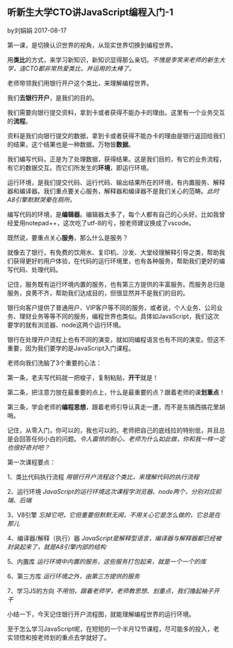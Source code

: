 ## 听新生大学CTO讲JavaScript编程入门-1

by刘娟娟 2017-08-17

第一课，是切换认识世界的视角，从现实世界切换到编程世界。

用**类比**的方式，来学习新知识，新知识显得那么亲切。_不愧是李笑来老师的新生大学，连CTO都非常热爱类比，并运用的太棒了。_

老师带领我们用银行开户这个类比，来理解编程世界。

我们**去银行开户**，是我们的目的。

我们需要向银行提交资料，拿到卡或者获得不能办卡的理由。这里有一个业务交互的**流程**。

资料是我们向银行提交的数据，拿到卡或者获得不能办卡的理由是银行返回给我们的结果，这个结果也是一种数据。万物皆**数据**。

我们编写代码，正是为了处理数据，获得结果。这是我们目的，有它的业务流程，有它的数据交互。而它们所发生的**环境**，即运行环境。

运行环境，是我们提交代码、运行代码、输出结果所在的环境，有内置服务、解释器和编译器。我们重点要关心服务，解释器和编译器不是我们关心的范畴。_此时A8引擎默默哭晕在厕所。_

编写代码的环境，是**编辑器**。编辑器太多了，每个人都有自己的心头好。比如我曾经爱用notepad++，这次吃了utf-8的亏，按老师建议换成了vscode。

既然说，要重点关心**服务**，那么什么是服务？

就像去了银行，有免费的饮用水、复印机、沙发、大堂经理解释引导之类，帮助我们获得更好的用户体验，在代码的运行环境里，也有各种服务，帮助我们更好的编写代码、处理代码。

记住，服务既有运行环境内置的服务，也有第三方提供的丰富服务。而服务总归是服务，良莠不齐，帮助我们达成目的，但很显然并不是我们的目的。

银行向客户提供了普通用户、VIP客户等不同的服务，或者说，个人业务、公司业务、理财业务等等不同的服务，编程世界也类似。具体如JavaScript，我们这次要学的就有浏览器、node这两个运行环境。

银行在处理开户流程上也有不同的演变，就如同编程语言也有不同的演变。但这不重要，因为我们要学的是JavaScript入门课程。

老师向我们洗脑了3个重要的心法：

第一条，老夫写代码就一把梭子，复制粘贴，**开干**就是！

第二条，把注意力放在最重要的点上，什么是最重要的点？跟着老师的课**划重点**！

第三条，学会老师的**编程思想**，跟着老师引导认真走一遭，而不是东搞西搞花里胡哨。

记住，从零入门，你可以的，我也可以的。老师把自己的底线拉的特别低，并且总是会回答任何小白的问题。_令人震惊的耐心，老师为什么如此做，你和我一样一定也很好奇对吧？_

第一次课程要点：

1、类比代码执行流程 _用银行开户流程这个类比，来理解代码的执行流程_

2、运行环境 _JavaScript的运行环境这次课程学浏览器、node两个，分别对应前端、后端_

3、V8引擎 _忘掉它吧，它但重要但默默无闻，不用关心它是怎么做的，它总是在那儿_

4、编译器/解释（执行）器 _JavaScript是解释型语言，编译器与解释器都已经被封装起来了，就是A8引擎内部的结构_

5、内置库 _运行环境中内置的服务，这些服务打包起来，就是一个一个的库_

6、第三方库 _运行环境之外，由第三方提供的服务_

7、学习JS的方向 _不用怕，跟着老师学，老师教思想、划重点，我们撸起袖子开干_

小结一下，今天记住银行开户流程图，就能理解编程世界的运行环境。

至于怎么学习JavaScript呢，在短短的一个半月12节课程，尽可能多的投入，老实领悟和按老师划的重点去学就好了。
